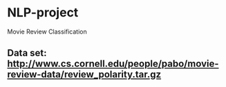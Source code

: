 # NLP-project
Movie Review Classification
## Data set: http://www.cs.cornell.edu/people/pabo/movie-review-data/review_polarity.tar.gz
